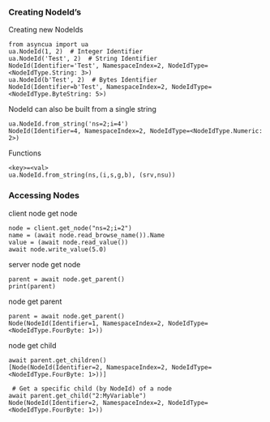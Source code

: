 ### Creating NodeId’s
Creating new NodeIds
```
from asyncua import ua
ua.NodeId(1, 2)  # Integer Identifier
ua.NodeId('Test', 2)  # String Identifier
NodeId(Identifier='Test', NamespaceIndex=2, NodeIdType=<NodeIdType.String: 3>)
ua.NodeId(b'Test', 2)  # Bytes Identifier
NodeId(Identifier=b'Test', NamespaceIndex=2, NodeIdType=<NodeIdType.ByteString: 5>)
```
NodeId can also be built from a single string
```
ua.NodeId.from_string('ns=2;i=4')
NodeId(Identifier=4, NamespaceIndex=2, NodeIdType=<NodeIdType.Numeric: 2>)
```
Functions
```
<key>=<val>
ua.NodeId.from_string(ns,(i,s,g,b), (srv,nsu))
```
### Accessing Nodes
client node get node
```
node = client.get_node("ns=2;i=2")
name = (await node.read_browse_name()).Name
value = (await node.read_value())
await node.write_value(5.0)
```
server node get node
```
parent = await node.get_parent()
print(parent)
```
node get parent
```
parent = await node.get_parent()
Node(NodeId(Identifier=1, NamespaceIndex=2, NodeIdType=<NodeIdType.FourByte: 1>))
```
node get child
```
await parent.get_children()
[Node(NodeId(Identifier=2, NamespaceIndex=2, NodeIdType=<NodeIdType.FourByte: 1>))]

 # Get a specific child (by NodeId) of a node
await parent.get_child("2:MyVariable")
Node(NodeId(Identifier=2, NamespaceIndex=2, NodeIdType=<NodeIdType.FourByte: 1>))
```